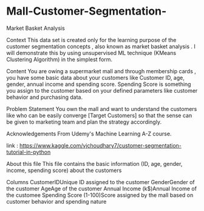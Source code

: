 # Mall-Customer-Segmentation-
Market Basket Analysis

Context
This data set is created only for the learning purpose of the customer segmentation concepts , also known as market basket analysis . I will demonstrate this by using unsupervised ML technique (KMeans Clustering Algorithm) in the simplest form.

Content
You are owing a supermarket mall and through membership cards , you have some basic data about your customers like Customer ID, age, gender, annual income and spending score.
Spending Score is something you assign to the customer based on your defined parameters like customer behavior and purchasing data.

Problem Statement
You own the mall and want to understand the customers like who can be easily converge [Target Customers] so that the sense can be given to marketing team and plan the strategy accordingly.

Acknowledgements
From Udemy's Machine Learning A-Z course.

link : https://www.kaggle.com/vjchoudhary7/customer-segmentation-tutorial-in-python

About this file
This file contains the basic information (ID, age, gender, income, spending score) about the customers

Columns
CustomerIDUnique ID assigned to the customer
GenderGender of the customer
AgeAge of the customer
Annual Income (k$)Annual Income of the customee
Spending Score (1-100)Score assigned by the mall based on customer behavior and spending nature
